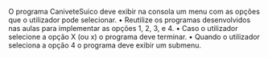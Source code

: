 O programa CaniveteSuico deve exibir na consola um menu com as opções que o utilizador
pode selecionar.
• Reutilize os programas desenvolvidos nas aulas para implementar as opções 1, 2, 3, e 4.
• Caso o utilizador selecione a opção X (ou x) o programa deve terminar.
• Quando o utilizador seleciona a opção 4 o programa deve exibir um submenu.
